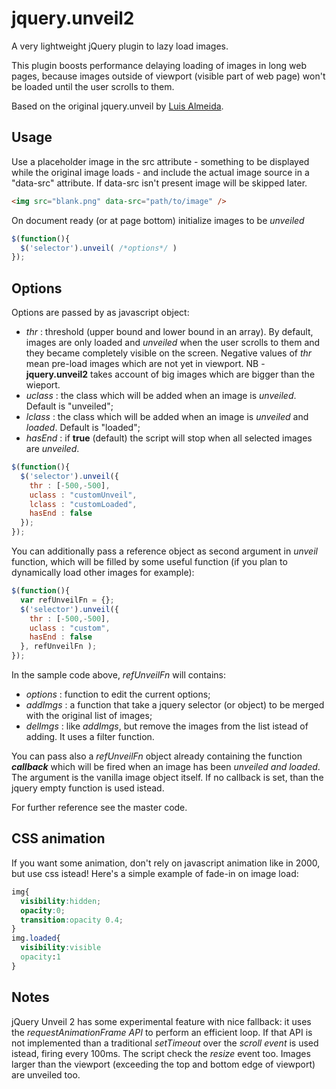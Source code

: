 # jquery.unveil2
A very lightweight jQuery plugin to lazy load images.

This plugin boosts performance delaying loading of images in long web pages, because images outside of viewport (visible part of web page) won't be loaded until the user scrolls to them.

Based on the original jquery.unveil by [Luis Almeida](http://luis-almeida.github.io/unveil/).

## Usage
Use a placeholder image in the src attribute - something to be displayed while the original image loads - and include the actual image source in a "data-src" attribute. If data-src isn't present image will be skipped later.
```html
<img src="blank.png" data-src="path/to/image" />
```
On document ready (or at page bottom) initialize images to be *unveiled*
```js
$(function(){
  $('selector').unveil( /*options*/ )
});
```

## Options
Options are passed by as javascript object:
- *thr* : threshold (upper bound and lower bound in an array). By default, images are only loaded and *unveiled* when the user scrolls to them and they became completely visible on the screen. Negative values of *thr* mean pre-load images which are not yet in viewport. NB - **jquery.unveil2** takes account of big images which are bigger than the wieport.
- *uclass* : the class which will be added when an image is *unveiled*. Default is "unveiled";
- *lclass* : the class which will be added when an image is *unveiled* and *loaded*. Default is "loaded";
- *hasEnd* : if **true** (default) the script will stop when all selected images are *unveiled*.
```js
$(function(){
  $('selector').unveil({
    thr : [-500,-500],
    uclass : "customUnveil",
    lclass : "customLoaded",
    hasEnd : false
  });
});
```
You can additionally pass a reference object as second argument in *unveil* function, which will be filled by some useful function (if you plan to dynamically load other images for example):
```js
$(function(){
  var refUnveilFn = {};
  $('selector').unveil({
    thr : [-500,-500],
    uclass : "custom",
    hasEnd : false
  }, refUnveilFn );
});
```
In the sample code above, *refUnveilFn* will contains:
- *options* : function to edit the current options;
- *addImgs* : a function that take a jquery selector (or object) to be merged with the original list of images;
- *delImgs* : like *addImgs*, but remove the images from the list istead of adding. It uses a filter function.

You can pass also a *refUnveilFn* object already containing the function ***callback*** which will be fired when an image has been *unveiled and loaded*. The argument is the vanilla image object itself. If no callback is set, than the jquery empty function is used istead.

For further reference see the master code.

## CSS animation
If you want some animation, don't rely on javascript animation like in 2000, but use css istead!
Here's a simple example of fade-in on image load:
```css
img{
  visibility:hidden;
  opacity:0;
  transition:opacity 0.4;
}
img.loaded{
  visibility:visible
  opacity:1
}
```

## Notes
jQuery Unveil 2 has some experimental feature with nice fallback: it uses the *requestAnimationFrame API* to perform an efficient loop. If that API is not implemented than a traditional *setTimeout* over the *scroll event* is used istead, firing every 100ms. The script check the *resize* event too. Images larger than the viewport (exceeding the top and bottom edge of viewport) are unveiled too.

